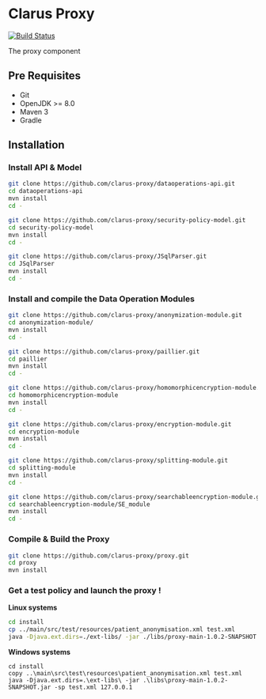 # Clarus Proxy
[![Build Status](https://travis-ci.org/clarus-proxy/proxy.svg?branch=develop)](https://travis-ci.org/clarus-proxy/proxy)

The proxy component

## Pre Requisites

* Git
* OpenJDK >= 8.0
* Maven 3
* Gradle

## Installation

### Install API & Model

```bash
git clone https://github.com/clarus-proxy/dataoperations-api.git
cd dataoperations-api
mvn install
cd -
````

```bash
git clone https://github.com/clarus-proxy/security-policy-model.git
cd security-policy-model
mvn install
cd -
````

```bash
git clone https://github.com/clarus-proxy/JSqlParser.git
cd JSqlParser
mvn install
cd -
````

### Install and compile the Data Operation Modules

```bash
git clone https://github.com/clarus-proxy/anonymization-module.git
cd anonymization-module/
mvn install
cd -
````

```bash
git clone https://github.com/clarus-proxy/paillier.git
cd paillier
mvn install
cd -
````

```bash
git clone https://github.com/clarus-proxy/homomorphicencryption-module.git
cd homomorphicencryption-module
mvn install
cd -
````

```bash
git clone https://github.com/clarus-proxy/encryption-module.git
cd encryption-module
mvn install
cd -
````

```bash
git clone https://github.com/clarus-proxy/splitting-module.git
cd splitting-module
mvn install
cd -
````

```bash
git clone https://github.com/clarus-proxy/searchableencryption-module.git
cd searchableencryption-module/SE_module
mvn install
cd -
````

### Compile & Build the Proxy

```bash
git clone https://github.com/clarus-proxy/proxy.git
cd proxy
mvn install
```

### Get a test policy and launch the proxy !

__Linux systems__

```bash
cd install
cp ../main/src/test/resources/patient_anonymisation.xml test.xml
java -Djava.ext.dirs=./ext-libs/ -jar ./libs/proxy-main-1.0.2-SNAPSHOT.jar -sp test.xml 127.0.0.1
```

__Windows systems__

```batch
cd install
copy ..\main\src\test\resources\patient_anonymisation.xml test.xml
java -Djava.ext.dirs=.\ext-libs\ -jar .\libs\proxy-main-1.0.2-SNAPSHOT.jar -sp test.xml 127.0.0.1
```

